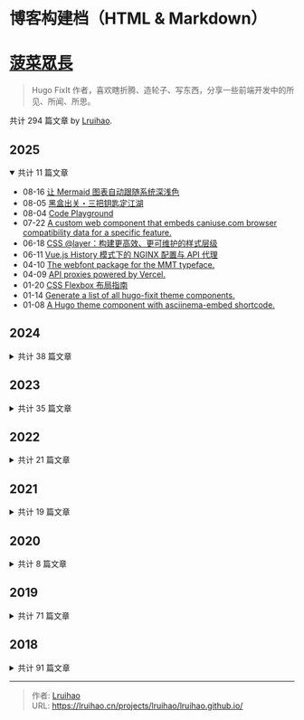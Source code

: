 # 博客构建档（HTML & Markdown）

# [菠菜眾長](https://lruihao.cn/ "主页")

> Hugo FixIt 作者，喜欢瞎折腾、造轮子、写东西，分享一些前端开发中的所见、所闻、所思。

共计 294 篇文章 by [Lruihao](https://github.com/Lruihao).

## 2025

<details open>
<summary>共计 11 篇文章</summary>

- 08-16 [让 Mermaid 图表自动跟随系统深浅色](https://lruihao.cn/posts/mermaid-theming/ "2025-08-16 12:37:49")
- 08-05 [黑盒出关・三把钥匙定江湖](https://lruihao.cn/posts/wc-01-prologue/ "2025-08-05 11:31:52")
- 08-04 [Code Playground](https://lruihao.cn/posts/code-playground/ "2025-08-04 11:37:24")
- 07-22 [A custom web component that embeds caniuse.com browser compatibility data for a specific feature.](https://lruihao.cn/projects/lruihao/caniuse-embed-element/ "2025-07-22 03:40:45")
- 06-18 [CSS @layer：构建更高效、更可维护的样式层级](https://lruihao.cn/posts/at-layer/ "2025-06-18 10:35:47")
- 06-11 [Vue.js History 模式下的 NGINX 配置与 API 代理](https://lruihao.cn/posts/vue-build/ "2025-06-11 10:05:36")
- 04-10 [The webfont package for the MMT typeface.](https://lruihao.cn/projects/lruihao/mmt-webfont/ "2025-04-10 08:35:34")
- 04-09 [API proxies powered by Vercel.](https://lruihao.cn/projects/lruihao/vercel-proxy/ "2025-04-09 02:13:22")
- 01-20 [CSS Flexbox 布局指南](https://lruihao.cn/posts/flexbox/ "2025-01-20 15:56:38")
- 01-14 [Generate a list of all hugo-fixit theme components.](https://lruihao.cn/projects/hugo-fixit/action-component-list/ "2025-01-14 09:10:09")
- 01-08 [A Hugo theme component with asciinema-embed shortcode.](https://lruihao.cn/projects/hugo-fixit/shortcode-asciinema/ "2025-01-08 09:20:48")

</details>

## 2024

<details>
<summary>共计 38 篇文章</summary>

- 12-06 [震惊！CSS 竟然能获取视口尺寸？](https://lruihao.cn/posts/css-viewport/ "2024-12-06 10:32:22")
- 12-02 [🌐 A component for site automatic translation.](https://lruihao.cn/projects/hugo-fixit/cmpt-translate/ "2024-12-02 07:29:57")
- 11-22 [Amazon 如何让服务器享受着持续集群安全？](https://lruihao.cn/posts/91db0fa/ "2024-11-22 14:01:18")
- 11-05 [🐟 A canvas implemented animation effect of small fish swimming.](https://lruihao.cn/projects/hugo-fixit/cmpt-flyfish/ "2024-11-05 08:23:29")
- 10-06 [自动获取 GitHub README 内容添加到 Hugo 文章](https://lruihao.cn/posts/content-adapters/ "2024-10-06 11:10:22")
- 09-13 [不使用任何框架，只使用原生 HTML、CSS 和 JavaScript 的一些小 demo。](https://lruihao.cn/projects/lruihao/html-demo/ "2024-09-13 02:36:29")
- 09-04 [⚙️ Versioning, change-log and release tool for FixIt.](https://lruihao.cn/projects/hugo-fixit/fixit-releaser/ "2024-09-04 18:10:59")
- 08-22 [Hugo theme component for ATOM feed custom Output Format.](https://lruihao.cn/projects/hugo-fixit/hugo-atom-feed/ "2024-08-22 03:29:22")
- 08-22 [Hugo theme component for JSON feed custom Output Format.](https://lruihao.cn/projects/hugo-fixit/hugo-json-feed/ "2024-08-22 03:28:23")
- 08-07 [Mobile devtools component powered by vConsole and eruda.](https://lruihao.cn/projects/hugo-fixit/cmpt-mdevtools/ "2024-08-07 05:49:13")
- 07-29 [现代 CSS 解决方案：CSS 四舍五入数值单位](https://lruihao.cn/posts/css-round/ "2024-07-29 20:32:39")
- 07-21 [A Hugo theme component with reward-log or sponsor-log shortcode.](https://lruihao.cn/projects/hugo-fixit/shortcode-rewards/ "2024-07-21 14:02:29")
- 07-17 [Git 统计代码量](https://lruihao.cn/posts/git-summary/ "2024-07-17 16:06:08")
- 07-15 [现代 CSS 解决方案之异形元素怎么设置阴影？](https://lruihao.cn/posts/drop-shadow/ "2024-07-15 10:40:12")
- 07-14 [🔖 Embed bookmark of FixIt Docs.](https://lruihao.cn/projects/hugo-fixit/shortcode-docs-bookmark/ "2024-07-14 07:39:56")
- 07-14 [CSS 实现时间轴、背景图 loading 和渐变边框](https://lruihao.cn/posts/fixit-docs-bookmark/ "2024-07-14 13:03:31")
- 07-07 [探索 Amazon S3 的无限存储潜力](https://lruihao.cn/posts/d1fc0c7/ "2024-07-07 13:54:14")
- 06-28 [标准滚动条控制规范](https://lruihao.cn/posts/scrollbar-styling/ "2024-06-28 22:29:03")
- 06-28 [A Hugo theme component with caniuse shortcode.](https://lruihao.cn/projects/hugo-fixit/shortcode-caniuse/ "2024-06-28 06:56:32")
- 06-13 [如何实现 VSCode 编辑器窗口边界拖拽类似功能](https://lruihao.cn/posts/aside-toggle-drag/ "2024-06-13 21:03:12")
- 06-09 [架构之基：从根儿上了解设计原则](https://lruihao.cn/posts/design-principles/ "2024-06-09 02:24:31")
- 06-06 [怎么生成暗黑模式和明亮模式的 SVG 图片？](https://lruihao.cn/posts/svg-dark-light/ "2024-06-06 22:13:26")
- 05-20 [坐高铁去柳州吃螺狮粉](https://lruihao.cn/posts/404d6a2/ "2024-05-20 11:41:03")
- 04-17 [利用 Vercel 反代 Gravatar 实现镜像加速](https://lruihao.cn/projects/vercel-gravatar/ "2024-04-17 12:51:35")
- 04-17 [Gravatar Proxy powered by Vercel.](https://lruihao.cn/projects/lruihao/vercel-gravatar/ "2024-04-17 01:37:06")
- 04-09 [🐙 Display your GitHub projects in the FixIt theme and generate blog posts from readme.](https://lruihao.cn/projects/hugo-fixit/component-projects/ "2024-04-09 21:38:42")
- 04-04 [临时决定再写一个小工具 - 网站预览图生成器](https://lruihao.cn/projects/apple-devices-preview/ "2024-04-04 13:23:37")
- 04-02 [用五天时间给自己制作一个封面图生成工具](https://lruihao.cn/projects/coverview/ "2024-04-02 18:05:34")
- 03-28 [🛠 Create awesome cover images for your blog posts quickly.](https://lruihao.cn/projects/lruihao/coverview/ "2024-03-28 06:14:16")
- 03-26 [写文档时英文标题什么时候要大写？](https://lruihao.cn/posts/c6bc2d5/ "2024-03-26 12:23:44")
- 02-29 [实现类似于 Element UI 表格的溢出文本提示功能](https://lruihao.cn/posts/overflow-tooltip/ "2024-02-29 16:46:00")
- 02-21 [聊聊 Chrome 新增的 sizes="auto" 属性](https://lruihao.cn/posts/auto-sizes/ "2024-02-21 10:00:13")
- 02-09 [2023 年度总结](https://lruihao.cn/years/2023/ "2024-02-09 14:07:24")
- 01-21 [强大的脑图可视化工具](https://lruihao.cn/projects/lruihao/kityminder-core/ "2024-01-21 06:24:42")
- 01-17 [记一次 Debug 第三方包的过程](https://lruihao.cn/posts/900d5e4/ "2024-01-17 14:57:48")
- 01-17 [为什么很多教程中都有 foo bar？](https://lruihao.cn/posts/20b75e9/ "2024-01-17 09:58:58")
- 01-11 [git submodule: already exists in the index](https://lruihao.cn/posts/6550187/ "2024-01-11 10:30:04")
- 01-10 [给 el-card 添加折叠功能](https://lruihao.cn/posts/el-card-collapse/ "2024-01-10 17:06:54")

</details>

## 2023

<details>
<summary>共计 35 篇文章</summary>

- 12-22 [尝试在 Python 中使用 Amazon Titan 文本模型](https://lruihao.cn/posts/d8ae205/ "2023-12-22 19:58:47")
- 11-28 [用 Node.js 开发一个轻量脚手架](https://lruihao.cn/projects/fixit-cli/ "2023-11-28 10:48:07")
- 11-20 [🛠️ A node-based tooling for FixIt site initialization.](https://lruihao.cn/projects/hugo-fixit/fixit-cli/ "2023-11-20 06:40:09")
- 11-18 [探索 AWS 云上一站式解决方案免费使用](https://lruihao.cn/posts/aws-solution/ "2023-11-18 12:52:37")
- 10-22 [SSH 提交签名验证](https://lruihao.cn/posts/ssh-sign/ "2023-10-22 18:59:31")
- 10-12 [如何给 npm 包打补丁？](https://lruihao.cn/posts/patch-package/ "2023-10-12 22:37:56")
- 10-12 [拖拽式仪表盘系列总结](https://lruihao.cn/posts/dashboard-summary/ "2023-10-12 21:25:18")
- 10-12 [拖拽式仪表盘 - 组件开发](https://lruihao.cn/posts/dashborad-widget-usage/ "2023-10-12 20:07:56")
- 10-12 [拖拽式仪表盘 - 模板使用](https://lruihao.cn/posts/dashborad-template-usage/ "2023-10-12 20:07:20")
- 10-12 [拖拽式仪表盘 - 组件配置文档](https://lruihao.cn/posts/dashborad-widget-docs/ "2023-10-12 19:41:23")
- 10-12 [拖拽式仪表盘 - 布局模板文档](https://lruihao.cn/posts/dashborad-template-docs/ "2023-10-12 19:27:49")
- 10-12 [拖拽式仪表盘 - 功能需求分析](https://lruihao.cn/posts/dashboard-analysis/ "2023-10-12 15:37:30")
- 10-11 [给你的 Markdown 挑挑刺](https://lruihao.cn/posts/markdownlint/ "2023-10-11 14:26:48")
- 10-08 [认知复杂度（Cognitive Complexity）](https://lruihao.cn/posts/cognitive-complexity/ "2023-10-08 09:52:44")
- 09-26 [写作技巧：如何搭建文章的框架结构？](https://lruihao.cn/posts/article-structure/ "2023-09-26 15:17:52")
- 09-25 [如何让 Element UI 表头、表尾、横向滚动条吸顶吸底固定？](https://lruihao.cn/projects/el-table-sticky/ "2023-09-25 17:49:58")
- 09-17 [封装 Vue FullScreenToggler 组件](https://lruihao.cn/posts/vue-fullscreen-toggler/ "2023-09-17 19:44:07")
- 09-15 [JS 实现全屏和退出全屏](https://lruihao.cn/posts/js-fullscreen/ "2023-09-15 17:29:25")
- 09-15 [中文翻译的常见问题](https://lruihao.cn/posts/translation-guide/ "2023-09-15 11:07:56")
- 09-14 [在 Vue 项目中更优雅地使用 icon](https://lruihao.cn/posts/vue-svg-icon/ "2023-09-14 11:24:48")
- 09-14 [VSCode 添加用户代码片段，自定义用户代码片段](https://lruihao.cn/posts/vscode-snippets/ "2023-09-14 11:21:56")
- 09-02 [CSS 如何实现网格背景效果？](https://lruihao.cn/posts/grid-bg-image/ "2023-09-02 10:05:44")
- 08-26 [将 Hugo 博客部署到亚马逊云服务器](https://lruihao.cn/posts/aws-ec2/ "2023-08-26 17:22:57")
- 08-08 [Vue2 and element-ui related demos](https://lruihao.cn/projects/lruihao/vue-el-demo/ "2023-08-08 01:41:08")
- 07-20 [用魔法打败魔法 - ElBacktop Fix](https://lruihao.cn/posts/el-backtop-fix/ "2023-07-20 11:08:18")
- 06-14 [A plugin includes a set of directives to make the header, footer and horizontal scrollbar sticky or make highly adaptive of Element UI (Vue 2) tables.](https://lruihao.cn/projects/lruihao/el-table-sticky/ "2023-06-14 14:03:49")
- 06-14 [使用 Node.js 自动创建 Vue 的路由](https://lruihao.cn/posts/gen-router/ "2023-06-14 00:11:17")
- 06-12 [解决 SourceTree 提交时候 husky 命令失败问题](https://lruihao.cn/posts/sourcetree-husky/ "2023-06-12 10:58:44")
- 06-03 [Vue2 + tailwindcss 初始化](https://lruihao.cn/posts/v2-tailwind/ "2023-06-03 17:38:44")
- 03-14 [新手向：Vue 2.0 的建议学习顺序](https://lruihao.cn/posts/vue2-guid/ "2023-03-14 08:37:59")
- 02-28 [🎶 A Hugo theme component with a NetEase Cloud random comment shortcode.](https://lruihao.cn/projects/hugo-fixit/shortcode-mmt-netease/ "2023-02-28 09:12:29")
- 02-12 [浏览器 IMG 图片原生懒加载 loading="lazy"](https://lruihao.cn/posts/native-img-loading-lazy/ "2023-02-12 19:40:43")
- 02-05 [浏览器渲染原理](https://lruihao.cn/posts/browser-rendering/ "2023-02-05 21:02:52")
- 02-04 [中文技术文档的写作规范](https://lruihao.cn/posts/document-style-guide/ "2023-02-04 16:04:42")
- 01-11 [浏览器原理 - 事件循环](https://lruihao.cn/posts/event-loop/ "2023-01-11 11:16:02")

</details>

## 2022

<details>
<summary>共计 21 篇文章</summary>

- 12-17 [2022 年度总结](https://lruihao.cn/years/2022/ "2022-12-17 01:01:30")
- 12-15 [安装 Homebrew 后导致系统中原有的 npm 和 npx 失效](https://lruihao.cn/posts/homebrew-npm/ "2022-12-15 15:33:30")
- 12-09 [基于 Bootstrap 5 + Font Awesome 6 的消息提示插件](https://lruihao.cn/projects/lruihao/cell-tooltip/ "2022-12-09 14:54:49")
- 10-10 [基于 fex-team/kityminder-core 和 Vue2 封装的在线脑图编辑组件](https://lruihao.cn/projects/lruihao/vue-minder-editor-extended/ "2022-10-10 02:50:53")
- 09-30 [🆕 A quick-start template base on Hugo Modules to create a Hugo FixIt site.](https://lruihao.cn/projects/hugo-fixit/hugo-fixit-starter/ "2022-09-30 09:28:41")
- 09-27 [🆕 A quick-start template base on Git submodule to create a Hugo FixIt site.](https://lruihao.cn/projects/hugo-fixit/hugo-fixit-starter1/ "2022-09-27 15:23:38")
- 09-04 [Using frequently-used Hugo commands by shell.](https://lruihao.cn/projects/hugo-fixit/hugo-shell/ "2022-09-04 04:18:42")
- 08-31 [Beego 安装及配置](https://lruihao.cn/posts/beego-install/ "2022-08-31 09:32:44")
- 08-13 [语义版本控制（SemVer）](https://lruihao.cn/posts/semver/ "2022-08-13 13:32:03")
- 08-12 [Commit Message Spec](https://lruihao.cn/posts/commit-spec/ "2022-08-12 15:37:44")
- 08-12 [electron 踩坑总结](https://lruihao.cn/posts/electron-summary/ "2022-08-12 11:22:01")
- 08-08 [前端页面内容加密总结](https://lruihao.cn/posts/encryption-fe/ "2022-08-08 13:49:22")
- 08-07 [Node.js + GitHub Actions 自动刷新 CDN](https://lruihao.cn/posts/qcloudcdn/ "2022-08-07 14:40:33")
- 08-07 [不同系统的换行符的差异](https://lruihao.cn/posts/newline/ "2022-08-07 00:10:30")
- 07-31 [自定义 ohmyzsh 主题](https://lruihao.cn/posts/ohmyzsh-custom/ "2022-07-31 13:54:14")
- 07-30 [linux 文件权限](https://lruihao.cn/posts/linux-permission/ "2022-07-30 17:15:44")
- 07-29 [Mac 上的开发配置总结](https://lruihao.cn/posts/config4mac/ "2022-07-29 20:22:44")
- 07-23 [📄 The open-source repo for fixit.lruihao.cn](https://lruihao.cn/projects/hugo-fixit/docs/ "2022-07-23 12:17:06")
- 07-05 [Mac 配置 ADB](https://lruihao.cn/posts/adb-for-mac/ "2022-07-05 15:39:34")
- 05-01 [重新认识 JavaScript](https://lruihao.cn/posts/js-rediscover/ "2022-05-01 10:59:36")
- 04-30 [关于 CSS 和 Scss 变量运算那些事](https://lruihao.cn/posts/css-scss-var/ "2022-04-30 22:04:29")

</details>

## 2021

<details>
<summary>共计 19 篇文章</summary>

- 12-22 [Getting Things Done for ios App Reminders and Github issues](https://lruihao.cn/posts/gtd/ "2021-12-22 20:17:42")
- 12-16 [🔧 A clean, elegant but advanced blog theme for Hugo 一个简洁、优雅且高效的 Hugo 主题](https://lruihao.cn/projects/hugo-fixit/fixit/ "2021-12-16 03:35:27")
- 10-05 [Sublime 剪贴板图片粘贴插件 —— Markdown 必备](https://lruihao.cn/posts/subl_imgpaste2/ "2021-10-05 21:54:06")
- 10-05 [Hugo 添加知乎卡片式链接 Shortcodes](https://lruihao.cn/posts/hugo-cardlink/ "2021-10-05 19:33:13")
- 10-05 [Hugo I18n 添加中文繁體翻譯](https://lruihao.cn/posts/hugo-i18n-zh-tw/ "2021-10-05 19:14:45")
- 10-05 [Hugo 友情連結模板](https://lruihao.cn/posts/hugo-friends/ "2021-10-05 14:14:10")
- 10-04 [Hugo 本地管理 Shell 腳本](https://lruihao.cn/posts/hugo-admin/ "2021-10-04 23:49:00")
- 10-04 [Hugo 使用 GitHub Actions 部署到 GithHb Pages 和 腾讯云 cos 桶](https://lruihao.cn/posts/github-actions/ "2021-10-04 23:46:49")
- 10-03 [个人博客从 Hexo 迁移至 Hugo](https://lruihao.cn/posts/hexo-to-hugo/ "2021-10-03 15:27:58")
- 09-08 [Lruihao's Note](https://lruihao.cn/projects/lruihao/hugo-blog/ "2021-09-08 12:52:53")
- 06-22 [less&sass&scss](https://lruihao.cn/posts/less-sass-scss/ "2021-06-22 16:39:47")
- 06-21 [Lightbox](https://lruihao.cn/posts/lightbox/ "2021-06-21 16:18:04")
- 06-21 [2020&2021 總結](https://lruihao.cn/years/2020-2021/ "2021-06-21 10:17:38")
- 05-24 [Create watermark for webpage and automatic adjust when window resize.](https://lruihao.cn/projects/lruihao/watermark/ "2021-05-24 13:05:40")
- 05-23 [Cell Watermark](https://lruihao.cn/projects/cell-watermark/ "2021-05-23 17:15:41")
- 03-04 [Code Review 怎麼做？新手工程師如何提升「程式碼品質」](https://lruihao.cn/posts/codereview/ "2021-03-04 21:04:18")
- 03-02 [基于 leancloud-storage 实现的无后端记账本](https://lruihao.cn/projects/bill-note/ "2021-03-02 21:46:40")
- 03-01 [你为什么吸烟？](https://lruihao.cn/me/whysmoke/ "2021-03-01 01:27:41")
- 02-28 [基于 leancloud-storage 实现的无后端记账本](https://lruihao.cn/projects/lruihao/bill-note/ "2021-02-28 03:44:09")

</details>

## 2020

<details>
<summary>共计 8 篇文章</summary>

- 07-25 [cell-blog 功能介绍与安装](https://lruihao.cn/projects/cell-blog/ "2020-07-25 20:51:11")
- 07-25 [cell-blog 开发记录](https://lruihao.cn/posts/cell-blog-dev/ "2020-07-25 20:42:42")
- 04-17 [基于 Laravel 7 开发，支持 Markdown 语法的博客](https://lruihao.cn/projects/lruihao/cell-blog/ "2020-04-17 08:33:39")
- 03-26 [使用 Python 刷 csdn 访问量](https://lruihao.cn/posts/csdnvisiter/ "2020-03-26 11:08:38")
- 03-25 [Cron 表达式的基本语法](https://lruihao.cn/posts/cron/ "2020-03-25 09:19:44")
- 03-25 [新冠疫情未返校未返工第 N 天之“自动打卡”](https://lruihao.cn/posts/daka/ "2020-03-25 08:22:42")
- 01-16 [2019 年度总结](https://lruihao.cn/years/2019/ "2020-01-16 20:01:22")
- 01-16 [SQL 总结](https://lruihao.cn/posts/sql/ "2020-01-16 19:28:05")

</details>

## 2019

<details>
<summary>共计 71 篇文章</summary>

- 11-24 [利用腾讯云为静态页面添加“动态”相册](https://lruihao.cn/projects/cos-album/ "2019-11-24 10:52:34")
- 11-23 [解析腾讯云 cos 桶 xml 生成相册,同时也是图床的显示页面](https://lruihao.cn/projects/lruihao/cos-album/ "2019-11-23 12:59:05")
- 11-14 [RESTful](https://lruihao.cn/posts/restful/ "2019-11-14 19:06:05")
- 09-28 [php 同时主动推送链接到百度，神马等站长平台](https://lruihao.cn/posts/phppushurl/ "2019-09-28 18:32:42")
- 09-28 [php 按行读取文件信息](https://lruihao.cn/posts/phpfile/ "2019-09-28 17:11:17")
- 09-26 [沐目之，湘也。— 沐目体](https://lruihao.cn/projects/lruihao/mmt/ "2019-09-26 12:44:17")
- 09-19 [设置网站运行时间](https://lruihao.cn/posts/site-time/ "2019-09-19 22:03:29")
- 09-08 [script 的三种加载方式 (async, defer)](https://lruihao.cn/posts/async-defer/ "2019-09-08 11:47:50")
- 08-15 [Sublime Text3 快捷键大全](https://lruihao.cn/posts/sublime-text3/ "2019-08-15 20:59:10")
- 08-15 [NetBeans IDE 开发设置](https://lruihao.cn/posts/netbeans/ "2019-08-15 18:36:15")
- 08-15 [Web 开发规则，代码规范](https://lruihao.cn/posts/dev-rules/ "2019-08-15 18:30:31")
- 07-19 [简单评论模块--php 表单练习](https://lruihao.cn/posts/phpform/ "2019-07-19 11:38:59")
- 07-15 [php 函数学习](https://lruihao.cn/posts/phpfunc/ "2019-07-15 11:37:33")
- 07-12 [WAMPServer 自定义网站根目录等设置](https://lruihao.cn/posts/wamproot/ "2019-07-12 18:44:36")
- 06-21 [python 实训总结Ⅱ](https://lruihao.cn/posts/pysx2/ "2019-06-21 18:46:41")
- 06-18 [python 实训总结Ⅰ](https://lruihao.cn/posts/pysx1/ "2019-06-18 18:41:00")
- 05-26 [判断三角形的黑盒测试](https://lruihao.cn/posts/judgetriangle/ "2019-05-26 18:50:53")
- 05-17 [HustOJ 基础搭建教程](https://lruihao.cn/posts/hustoj/ "2019-05-17 23:08:04")
- 05-17 [最大公约数（二进制算法）](https://lruihao.cn/posts/gcd-bit/ "2019-05-17 09:14:16")
- 05-16 [宝塔面板安装 ImgURL 图床](https://lruihao.cn/posts/imgurl/ "2019-05-16 20:31:33")
- 05-11 [python 实战：模拟 post 请求定时获取后台数据并打包发送至微信](https://lruihao.cn/posts/mx2wx/ "2019-05-11 17:02:31")
- 05-10 [条件注释判断浏览器版本<!--[if lt IE 9]>;](https://lruihao.cn/posts/ifzhushi/ "2019-05-10 13:08:27")
- 05-09 [python 设置程序每天 8 点定时执行任务](https://lruihao.cn/posts/pysettime/ "2019-05-09 23:26:54")
- 05-09 [安装 pyinstaller 出错的解决办法及 csdn 工具实例打包](https://lruihao.cn/posts/pyinstallererror/ "2019-05-09 19:05:01")
- 05-08 [java 实现一个单线程的资源下载器](https://lruihao.cn/posts/singlethreaddown/ "2019-05-08 20:55:02")
- 05-07 [Python 如何操作 Json？](https://lruihao.cn/posts/jsoninfo/ "2019-05-07 18:42:47")
- 05-07 [python 发送 post 请求进行简单的接口测试](https://lruihao.cn/posts/posttest/ "2019-05-07 18:17:05")
- 05-06 [java 通过 URL 和 URLConnection 访问网页资源](https://lruihao.cn/posts/java-urlreader/ "2019-05-06 17:41:35")
- 05-02 [文件加密解密（字节流）](https://lruihao.cn/posts/byteio/ "2019-05-02 23:04:32")
- 05-01 [模拟借书系统（java 异常练习）](https://lruihao.cn/posts/javaexception/ "2019-05-01 16:52:21")
- 04-27 [用 MyQR 制作专属动态二维码 (py 和 exe 版本）](https://lruihao.cn/posts/qrcode/ "2019-04-27 14:16:54")
- 04-24 [第一次面试经历](https://lruihao.cn/posts/1thintervivew/ "2019-04-24 21:23:22")
- 04-22 [python 爬取网站图片（图片链接相似）](https://lruihao.cn/posts/mmtimgpy/ "2019-04-22 12:46:34")
- 04-20 [python 玩微信：初探 wxpy](https://lruihao.cn/posts/wxpy1/ "2019-04-20 15:44:57")
- 04-20 [基本 python 实现的爬取微信好友头像，并拼接成大图](https://lruihao.cn/posts/wximgpy/ "2019-04-20 13:32:58")
- 04-19 [用记事本编写第一个 java 程序](https://lruihao.cn/posts/hellojava/ "2019-04-19 19:49:54")
- 04-18 [java 正则表达式练习](https://lruihao.cn/posts/java-regex/ "2019-04-18 22:04:21")
- 04-14 [java 常用类](https://lruihao.cn/posts/stringbuffer/ "2019-04-14 10:12:44")
- 04-12 [HDU 1009 FatMouse' Trade（贪心）](https://lruihao.cn/posts/hdu1009/ "2019-04-12 16:43:19")
- 04-03 [本地搭建网站服务器并穿透内网](https://lruihao.cn/posts/ngrok/ "2019-04-03 19:29:43")
- 03-30 [前端面试题 - HTML+CSS](https://lruihao.cn/posts/ms-html-css/ "2019-03-30 22:58:39")
- 03-30 [百钱百鸡（枚举法）](https://lruihao.cn/posts/bqbj/ "2019-03-30 10:13:33")
- 03-28 [大数乘法](https://lruihao.cn/posts/dacheng/ "2019-03-28 22:50:43")
- 03-28 [vps 配置 ssl 及 https 重定向](https://lruihao.cn/posts/http2https/ "2019-03-28 19:40:54")
- 03-21 [hexo-theme-next @modified LRH](https://lruihao.cn/posts/hexo-theme-next/ "2019-03-21 16:43:19")
- 03-21 [Java 父类子类的对象初始化过程](https://lruihao.cn/posts/substatus/ "2019-03-21 13:36:25")
- 03-21 [ubuntu + windows 双系统默认启动项设置](https://lruihao.cn/posts/windefault/ "2019-03-21 12:48:30")
- 03-19 [宅音乐播放器](https://lruihao.cn/posts/player/ "2019-03-19 23:32:56")
- 03-18 [宝塔面板安装](https://lruihao.cn/posts/bt/ "2019-03-18 21:31:43")
- 03-18 [web 汇总](https://lruihao.cn/posts/webbiji/ "2019-03-18 20:40:55")
- 03-16 [java 泛型 test](https://lruihao.cn/posts/fanxing/ "2019-03-16 13:56:01")
- 03-15 [eclipse 的基本使用](https://lruihao.cn/posts/eclipseuse/ "2019-03-15 23:47:24")
- 03-15 [匿名类在可视化界面中的应用](https://lruihao.cn/posts/qframe/ "2019-03-15 22:31:28")
- 03-15 [模仿知乎卡片式链接](https://lruihao.cn/posts/linkcard/ "2019-03-15 15:21:39")
- 03-15 [win10,ubuntu 双系统时间不一致](https://lruihao.cn/posts/ubuntutime/ "2019-03-15 14:28:10")
- 03-08 [QQ 强制生成卡片式链接](https://lruihao.cn/posts/qqxml/ "2019-03-08 16:52:13")
- 03-04 [磁盘存储器的管理](https://lruihao.cn/posts/cipanadmin/ "2019-03-04 23:08:32")
- 03-04 [JS 验证码](https://lruihao.cn/posts/js-vcode/ "2019-03-04 20:53:09")
- 02-01 [还乡](https://lruihao.cn/posts/renative/ "2019-02-01 20:44:40")
- 01-31 [Elegant and powerful theme for Hexo.](https://lruihao.cn/projects/lruihao/hexo-theme-next/ "2019-01-31 09:57:45")
- 01-24 [java 继承 test](https://lruihao.cn/posts/jicheng/ "2019-01-24 15:07:50")
- 01-22 [利用腾讯云对象存储 COS 桶托管 hexo 博客](https://lruihao.cn/posts/cos-hexo/ "2019-01-22 14:57:08")
- 01-18 [Arrays 类及基本使用](https://lruihao.cn/posts/java-arrays/ "2019-01-18 13:13:10")
- 01-16 [在搜索、文章底部、侧栏添加最近文章模块](https://lruihao.cn/posts/recent-posts/ "2019-01-16 17:50:52")
- 01-15 [java 猜数字小游戏（Math 类）](https://lruihao.cn/posts/mathclass/ "2019-01-15 17:33:28")
- 01-15 [面向对象基础知识总结](https://lruihao.cn/posts/duixiang/ "2019-01-15 16:07:31")
- 01-14 [java 水仙花数（循环）](https://lruihao.cn/posts/java-range/ "2019-01-14 17:30:24")
- 01-14 [java 录入数据](https://lruihao.cn/posts/java-input/ "2019-01-14 15:33:46")
- 01-14 [java 标识符](https://lruihao.cn/posts/biaoshi/ "2019-01-14 15:07:57")
- 01-12 [英语语法--主谓一致](https://lruihao.cn/posts/subject-verb/ "2019-01-12 13:02:49")
- 01-12 [2018 年度总结](https://lruihao.cn/years/2018/ "2019-01-12 11:09:52")

</details>

## 2018

<details>
<summary>共计 91 篇文章</summary>

- 12-10 [英语语法--形式倒装](https://lruihao.cn/posts/inversion-3/ "2018-12-10 21:52:30")
- 12-10 [英语语法--完全倒装](https://lruihao.cn/posts/inversion-2/ "2018-12-10 21:14:51")
- 12-08 [英语语法--部分倒装](https://lruihao.cn/posts/inversion-1/ "2018-12-08 17:52:39")
- 11-24 [hexo 插件及 next 内置样式集](https://lruihao.cn/posts/nextplugin/ "2018-11-24 16:54:09")
- 11-17 [通过 bat 批处理文件自动提交博客代码](https://lruihao.cn/posts/commit-bat/ "2018-11-17 14:25:49")
- 11-12 [博採眾長 app](https://lruihao.cn/posts/fas-app/ "2018-11-12 16:04:04")
- 11-11 [caddy-两步搭建超简单云盘](https://lruihao.cn/posts/caddy-file/ "2018-11-11 13:59:27")
- 11-09 [next 添加支持 pdf](https://lruihao.cn/posts/next-pdf/ "2018-11-09 12:51:48")
- 11-03 [js 判断用户设备类型及平台](https://lruihao.cn/posts/js-device/ "2018-11-03 23:35:44")
- 11-03 [hexo 博客源码备份](https://lruihao.cn/posts/blog-backup/ "2018-11-03 12:49:28")
- 10-30 [Git 常用指令汇总](https://lruihao.cn/posts/git/ "2018-10-30 08:59:56")
- 10-29 [网站备案之旅](https://lruihao.cn/posts/beian/ "2018-10-29 23:16:26")
- 10-29 [shell 脚本初体验](https://lruihao.cn/posts/shell/ "2018-10-29 11:57:39")
- 10-29 [云服务器 CentOS 系统搭建 web 服务](https://lruihao.cn/posts/web-server-yun/ "2018-10-29 09:15:58")
- 10-28 [使用 js 准确获取当前页面 url 网址信息及 301 重定向实战](https://lruihao.cn/posts/href-301/ "2018-10-28 14:22:00")
- 10-26 [windows 上搭建 web 服务器](https://lruihao.cn/posts/web-server-win/ "2018-10-26 21:56:18")
- 10-26 [使用 Git 上传代码到 github, coding 等仓库](https://lruihao.cn/posts/gituse/ "2018-10-26 21:11:02")
- 10-23 [termux 基本使用教程](https://lruihao.cn/posts/termux1/ "2018-10-23 22:16:02")
- 10-17 [ttf 字体压缩](https://lruihao.cn/posts/web-font/ "2018-10-17 21:38:06")
- 10-15 [linux 编程初体验](https://lruihao.cn/posts/linux-hello-c/ "2018-10-15 21:19:27")
- 10-12 [沐目体](https://lruihao.cn/projects/font-mmt/ "2018-10-12 19:39:19")
- 10-09 [流水线](https://lruihao.cn/posts/liushuixian/ "2018-10-09 16:21:04")
- 10-08 [计算机数据](https://lruihao.cn/posts/data/ "2018-10-08 23:01:10")
- 09-27 [网页夜间效果](https://lruihao.cn/posts/night/ "2018-09-27 13:13:31")
- 09-26 [网页离开时改变标题“崩溃欺骗”](https://lruihao.cn/posts/crash-cheat/ "2018-09-26 16:36:08")
- 09-22 [linux/centos 下的安装 git](https://lruihao.cn/posts/linux-git/ "2018-09-22 22:28:45")
- 09-21 [每一个优秀的人，都有一段沉默的时光](https://lruihao.cn/posts/mood/ "2018-09-21 21:11:25")
- 08-31 [Vim 速查表](https://lruihao.cn/posts/vim/ "2018-08-31 11:46:39")
- 08-30 [hexo next 主题添加字数统计（2018）](https://lruihao.cn/posts/hexo-wordcount/ "2018-08-30 13:15:50")
- 08-21 [hexo d 出错](https://lruihao.cn/posts/hexo-d-error/ "2018-08-21 22:15:01")
- 08-20 [hexo 个性化 - next 主题动态显示 subtitle](https://lruihao.cn/posts/dongtaisub/ "2018-08-20 16:16:40")
- 08-15 [“高逼格”C 语言画心](https://lruihao.cn/posts/heart/ "2018-08-15 16:33:12")
- 08-14 [git index.lock](https://lruihao.cn/posts/git-index-lock/ "2018-08-14 19:21:23")
- 08-11 [在 Android 上搭建 hexo 博客](https://lruihao.cn/posts/termux/ "2018-08-11 16:59:05")
- 08-10 [石子阵列（组合数学）](https://lruihao.cn/posts/nowcoder157a/ "2018-08-10 22:11:00")
- 08-10 [Dreamoon and Stairs](https://lruihao.cn/posts/codeforces476a/ "2018-08-10 20:13:08")
- 08-10 [Dreamoon and WiFi（组合数学）](https://lruihao.cn/posts/codeforces476b/ "2018-08-10 17:44:47")
- 08-10 [The equation-SGU106（扩展欧几里得）](https://lruihao.cn/posts/euclid/ "2018-08-10 10:32:39")
- 08-09 [Leading and Trailing-lightoj1282（快速幂 + 对数运算）](https://lruihao.cn/posts/lightoj1282/ "2018-08-09 20:55:26")
- 08-09 [Codeforces Round 502(Div.1 + Div.2)](https://lruihao.cn/posts/cfcontest1017/ "2018-08-09 10:48:00")
- 08-08 [欧拉函数](https://lruihao.cn/posts/euler/ "2018-08-08 17:10:07")
- 08-06 [Heavy Transportation-poj1797(dijkstra 或最大生成树）](https://lruihao.cn/posts/poj1797/ "2018-08-06 09:42:11")
- 08-04 [hexo 博客自定义 console log](https://lruihao.cn/posts/console-log/ "2018-08-04 16:19:06")
- 08-03 [Til the Cows Come Home-poj2387(dijkstra 判断重边）](https://lruihao.cn/posts/poj2387/ "2018-08-03 21:40:33")
- 08-03 [最短路入门](https://lruihao.cn/posts/zuiduanlu/ "2018-08-03 16:27:16")
- 08-02 [牛客暑假多校第五场](https://lruihao.cn/posts/nowcodersummer-5th/ "2018-08-02 21:27:02")
- 08-02 [食物链-poj1182（带权并查集经典模板）](https://lruihao.cn/posts/poj1182/ "2018-08-02 11:10:37")
- 08-01 [小希的迷宫-HDU-1272（并查集 or 树性质）](https://lruihao.cn/posts/hdu1272/ "2018-08-01 21:45:50")
- 08-01 [How Many Answers Are Wrong-hdu3038（带权并查集）](https://lruihao.cn/posts/hdu3038/ "2018-08-01 11:45:53")
- 07-31 [Bear and Finding Criminals-Codeforces680B](https://lruihao.cn/posts/codeforces680b/ "2018-07-31 19:32:21")
- 07-31 [Bear and Five Cards-Codeforces680A](https://lruihao.cn/posts/codeforces680a/ "2018-07-31 19:22:36")
- 07-31 [how many tables-HDU-1213（并查集求连通域数目）](https://lruihao.cn/posts/how-tables/ "2018-07-31 11:12:10")
- 07-31 [The-suspects-POJ-1611（并查集）](https://lruihao.cn/posts/poj-1611/ "2018-07-31 11:11:31")
- 07-31 [wireless network-POJ-2236（并查集）](https://lruihao.cn/posts/poj-2236/ "2018-07-31 11:10:54")
- 07-31 [Piles-with-stones](https://lruihao.cn/posts/piles-with-stones/ "2018-07-31 11:09:31")
- 07-31 [畅通工程-HDU-1232（并查集经典模板）](https://lruihao.cn/posts/%E7%95%85%E9%80%9A%E5%B7%A5%E7%A8%8B/ "2018-07-31 11:08:43")
- 07-27 [牛客练习赛 23](https://lruihao.cn/posts/%E7%89%9B%E5%AE%A2%E7%BB%83%E4%B9%A0%E8%B5%9B23/ "2018-07-27 21:56:08")
- 07-26 [在线离线算法](https://lruihao.cn/posts/%E5%9C%A8%E7%BA%BF%E7%A6%BB%E7%BA%BF%E7%AE%97%E6%B3%95/ "2018-07-26 09:57:32")
- 07-24 [HDU-1495-非常可乐（bfs 模拟倒水 or 数论）](https://lruihao.cn/posts/hdu-1495/ "2018-07-24 15:34:00")
- 07-23 [hdu-2612-Find a way（双 bfs）](https://lruihao.cn/posts/hdu-2612/ "2018-07-23 12:34:42")
- 07-22 [POJ-3278-Catch That Cow(bfs)](https://lruihao.cn/posts/poj-3278/ "2018-07-22 12:10:32")
- 07-22 [poj-2251-Dungeon Master（三维 bfs 最短路）](https://lruihao.cn/posts/poj-2251/ "2018-07-22 12:02:32")
- 07-22 [poj-1321 棋盘问题（dfs）](https://lruihao.cn/posts/poj-1321/ "2018-07-22 11:58:14")
- 07-22 [poj-1426-Find The Multiple(dfs)](https://lruihao.cn/posts/poj-1426/ "2018-07-22 11:57:13")
- 07-22 [Adjacent Replacements](https://lruihao.cn/posts/adjacent-replacements/ "2018-07-22 11:54:14")
- 07-22 [poj-3984-迷宫问题 (bfs 路径）](https://lruihao.cn/posts/poj-3984/ "2018-07-22 11:50:20")
- 07-22 [Wannafly 挑战赛 20-染色](https://lruihao.cn/posts/wannafly-20/ "2018-07-22 11:46:25")
- 07-22 [杨辉三角](https://lruihao.cn/posts/%E6%9D%A8%E8%BE%89%E4%B8%89%E8%A7%92/ "2018-07-22 11:41:15")
- 07-22 [hdu-1241-Oil Deposits (dfs)](https://lruihao.cn/posts/hdu-1241/ "2018-07-22 11:37:20")
- 07-22 [BFS 求最短路](https://lruihao.cn/posts/bfs%E6%B1%82%E6%9C%80%E7%9F%AD%E8%B7%AF/ "2018-07-22 11:31:05")
- 07-22 [Educational Codeforces Round 47 (Rated for Div. 2)](https://lruihao.cn/posts/cf-1009/ "2018-07-22 11:25:56")
- 07-22 [深搜广搜](https://lruihao.cn/posts/dfs_bfs/ "2018-07-22 11:25:14")
- 07-22 [TaoTao 要吃鸡](https://lruihao.cn/posts/taotao%E8%A6%81%E5%90%83%E9%B8%A1/ "2018-07-22 10:55:21")
- 07-18 [Wannafly 挑战赛 18-序列](https://lruihao.cn/posts/wannafly-18/ "2018-07-18 08:40:21")
- 06-16 [简单背包](https://lruihao.cn/posts/%E7%AE%80%E5%8D%95%E8%83%8C%E5%8C%85/ "2018-06-16 13:18:43")
- 06-15 [18 湘潭邀请赛参赛队员代表发言](https://lruihao.cn/posts/18%E6%B9%98%E6%BD%AD%E9%82%80%E8%AF%B7%E8%B5%9B%E9%98%9F%E5%91%98%E4%BB%A3%E8%A1%A8%E5%8F%91%E8%A8%80/ "2018-06-15 07:51:21")
- 06-14 [18 湘潭邀请赛总结](https://lruihao.cn/posts/18%E6%B9%98%E6%BD%AD%E9%82%80%E8%AF%B7%E8%B5%9B%E6%80%BB%E7%BB%93/ "2018-06-14 23:32:47")
- 06-14 [F.sorting](https://lruihao.cn/posts/f-sorting/ "2018-06-14 22:49:27")
- 06-14 [K.2018](https://lruihao.cn/posts/k-2018/ "2018-06-14 22:48:16")
- 06-14 [B.Higher h-index](https://lruihao.cn/posts/b-higher/ "2018-06-14 22:47:28")
- 06-14 [A.Easy h-index](https://lruihao.cn/posts/a-easy/ "2018-06-14 22:36:58")
- 06-14 [sort 排序](https://lruihao.cn/posts/c-sort/ "2018-06-14 20:23:03")
- 06-14 [位运算](https://lruihao.cn/posts/%E4%BD%8D%E8%BF%90%E7%AE%97/ "2018-06-14 20:22:21")
- 06-14 [C++ with STL](https://lruihao.cn/posts/c-with-stl/ "2018-06-14 20:22:06")
- 06-07 [各种 Links 汇总与分享](https://lruihao.cn/posts/links/ "2018-06-07 00:06:05")
- 06-03 [戏子春秋](https://lruihao.cn/posts/%E6%88%8F%E5%AD%90%E6%98%A5%E7%A7%8B/ "2018-06-03 19:41:32")
- 06-01 [hexo+github 搭建个人博客及美化](https://lruihao.cn/posts/hexobuild/ "2018-06-01 14:34:23")
- 05-31 [hexo 添加图片，音乐，链接，视频](https://lruihao.cn/posts/hexowrite/ "2018-05-31 23:19:22")
- 05-31 [猴子与哪吒](https://lruihao.cn/posts/%E7%8C%B4%E5%AD%90%E4%B8%8E%E5%93%AA%E5%90%92/ "2018-05-31 10:09:15")
- 05-28 [博客构建档（HTML & Markdown）](https://lruihao.cn/projects/lruihao/lruihao.github.io/ "2018-05-28 12:24:11")
- 05-28 [Hello World](https://lruihao.cn/posts/hello-world/ "2018-05-28 20:01:01")

</details>


---

> 作者: [Lruihao](https://github.com/Lruihao)  
> URL: https://lruihao.cn/projects/lruihao/lruihao.github.io/  

